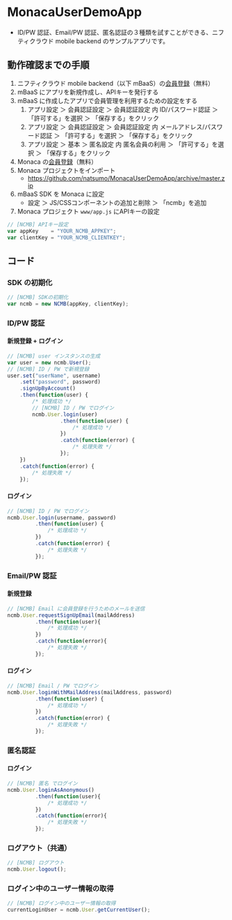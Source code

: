 # MonacaUserDemoApp

* ID/PW 認証、Email/PW 認証、匿名認証の３種類を試すことができる、ニフティクラウド mobile backend のサンプルアプリです。

## 動作確認までの手順
1. ニフティクラウド mobile backend（以下 mBaaS）の[会員登録](http://mb.cloud.nifty.com/signup.htm)（無料）
1. mBaaS にアプリを新規作成し、APIキーを発行する
1. mBaaS に作成したアプリで会員管理を利用するための設定をする
   1. アプリ設定 ＞ 会員認証設定 ＞ 会員認証設定 内 ID/パスワード認証 ＞ 「許可する」を選択 ＞ 「保存する」をクリック
   1. アプリ設定 ＞ 会員認証設定 ＞ 会員認証設定 内 メールアドレス/パスワード認証 ＞ 「許可する」を選択 ＞ 「保存する」をクリック
   1. アプリ設定 ＞ 基本 ＞ 匿名設定 内 匿名会員の利用 ＞ 「許可する」を選択 ＞ 「保存する」をクリック
1. Monaca の[会員登録](https://ja.monaca.io/)（無料）
1. Monaca プロジェクトをインポート
   * https://github.com/natsumo/MonacaUserDemoApp/archive/master.zip
1. mBaaS SDK を Monaca に設定
   * 設定 ＞ JS/CSSコンポーネントの追加と削除 ＞ 「ncmb」を追加
1. Monaca プロジェクト `www/app.js` にAPIキーの設定
```js
// [NCMB] APIキー設定
var appKey    = "YOUR_NCMB_APPKEY";
var clientKey = "YOUR_NCMB_CLIENTKEY";
```

## コード
### SDK の初期化
```js
// [NCMB] SDKの初期化
var ncmb = new NCMB(appKey, clientKey);
```

### ID/PW 認証
#### 新規登録 + ログイン
```js
// [NCMB] user インスタンスの生成
var user = new ncmb.User();
// [NCMB] ID / PW で新規登録
user.set("userName", username)
    .set("password", password)
    .signUpByAccount()
    .then(function(user) {
        /* 処理成功 */
        // [NCMB] ID / PW でログイン
        ncmb.User.login(user)
                 .then(function(user) {
                     /* 処理成功 */
                 })
                 .catch(function(error) {
                     /* 処理失敗 */
                 });
    })
    .catch(function(error) {
        /* 処理失敗 */
    });
```

#### ログイン
```js
// [NCMB] ID / PW でログイン
ncmb.User.login(username, password)
         .then(function(user) {
             /* 処理成功 */
         })
         .catch(function(error) {
             /* 処理失敗 */
         });
```

### Email/PW 認証
#### 新規登録
```js
// [NCMB] Email に会員登録を行うためのメールを送信
ncmb.User.requestSignUpEmail(mailAddress)
         .then(function(user){
             /* 処理成功 */
         })
         .catch(function(error){
             /* 処理失敗 */
         });
```

#### ログイン
```js
// [NCMB] Email / PW でログイン
ncmb.User.loginWithMailAddress(mailAddress, password)
         .then(function(user) {
             /* 処理成功 */
         })
         .catch(function(error) {
             /* 処理失敗 */
         });
```

### 匿名認証
#### ログイン
```js
// [NCMB] 匿名 でログイン
ncmb.User.loginAsAnonymous()
         .then(function(user){
             /* 処理成功 */
         })
         .catch(function(error){
             /* 処理失敗 */
         });
```

### ログアウト（共通）
```js
// [NCMB] ログアウト
ncmb.User.logout();
```

### ログイン中のユーザー情報の取得
```js
// [NCMB] ログイン中のユーザー情報の取得
currentLoginUser = ncmb.User.getCurrentUser();
```
